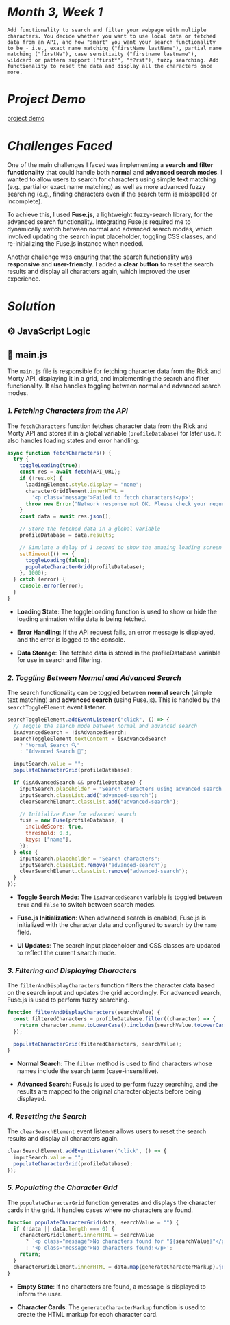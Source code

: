 # _Month 3, Week 1_

`Add functionality to search and filter your webpage with multiple characters. You decide whether you want to use local data or fetched data from an API, and how "smart" you want your search functionality to be - i.e., exact name matching ("firstName lastName"), partial name matching ("firstNa"), case sensitivity ("firstname lastname"), wildcard or pattern support ("first*", "f?rst"), fuzzy searching. Add functionality to reset the data and display all the characters once more.`

# _Project Demo_

[project demo](https://github.com/user-attachments/assets/a113639e-0aab-41d5-8442-d5259400833b)

# _Challenges Faced_

One of the main challenges I faced was implementing a **search and filter functionality** that could handle both **normal** and **advanced search modes**. I wanted to allow users to search for characters using simple text matching (e.g., partial or exact name matching) as well as more advanced fuzzy searching (e.g., finding characters even if the search term is misspelled or incomplete).

To achieve this, I used **Fuse.js**, a lightweight fuzzy-search library, for the advanced search functionality. Integrating Fuse.js required me to dynamically switch between normal and advanced search modes, which involved updating the search input placeholder, toggling CSS classes, and re-initializing the Fuse.js instance when needed.

Another challenge was ensuring that the search functionality was **responsive** and **user-friendly**. I added a **clear button** to reset the search results and display all characters again, which improved the user experience.

# _Solution_

## ⚙️ JavaScript Logic

## 📂 main.js

The `main.js` file is responsible for fetching character data from the Rick and Morty API, displaying it in a grid, and implementing the search and filter functionality. It also handles toggling between normal and advanced search modes.

### _1. Fetching Characters from the API_

The `fetchCharacters` function fetches character data from the Rick and Morty API and stores it in a global variable (`profileDatabase`) for later use. It also handles loading states and error handling.

```javascript
async function fetchCharacters() {
  try {
    toggleLoading(true);
    const res = await fetch(API_URL);
    if (!res.ok) {
      loadingElement.style.display = "none";
      characterGridElement.innerHTML =
        '<p class="message">Failed to fetch characters!</p>';
      throw new Error("Network response not OK. Please check your request.");
    }
    const data = await res.json();

    // Store the fetched data in a global variable
    profileDatabase = data.results;

    // Simulate a delay of 1 second to show the amazing loading screen 😁
    setTimeout(() => {
      toggleLoading(false);
      populateCharacterGrid(profileDatabase);
    }, 1000);
  } catch (error) {
    console.error(error);
  }
}
```
- **Loading State**: The toggleLoading function is used to show or hide the loading animation while data is being fetched.

- **Error Handling**: If the API request fails, an error message is displayed, and the error is logged to the console.

- **Data Storage**: The fetched data is stored in the profileDatabase variable for use in search and filtering.

### _2. Toggling Between Normal and Advanced Search_

The search functionality can be toggled between **normal search** (simple text matching) and **advanced search** (using Fuse.js). This is handled by the `searchToggleElement` event listener.

```javascript
searchToggleElement.addEventListener("click", () => {
  // Toggle the search mode between normal and advanced search
  isAdvancedSearch = !isAdvancedSearch;
  searchToggleElement.textContent = isAdvancedSearch
    ? "Normal Search 🔍"
    : "Advanced Search 🚀";

  inputSearch.value = "";
  populateCharacterGrid(profileDatabase);

  if (isAdvancedSearch && profileDatabase) {
    inputSearch.placeholder = "Search characters using advanced search...";
    inputSearch.classList.add("advanced-search");
    clearSearchElement.classList.add("advanced-search");

    // Initialize Fuse for advanced search
    fuse = new Fuse(profileDatabase, {
      includeScore: true,
      threshold: 0.3,
      keys: ["name"],
    });
  } else {
    inputSearch.placeholder = "Search characters";
    inputSearch.classList.remove("advanced-search");
    clearSearchElement.classList.remove("advanced-search");
  }
});
```

- **Toggle Search Mode**: The `isAdvancedSearch` variable is toggled between `true` and `false` to switch between search modes.

- **Fuse.js Initialization**: When advanced search is enabled, Fuse.js is initialized with the character data and configured to search by the `name` field.

- **UI Updates**: The search input placeholder and CSS classes are updated to reflect the current search mode.


### _3. Filtering and Displaying Characters_

The `filterAndDisplayCharacters` function filters the character data based on the search input and updates the grid accordingly. For advanced search, Fuse.js is used to perform fuzzy searching.

```javascript
function filterAndDisplayCharacters(searchValue) {
  const filteredCharacters = profileDatabase.filter((character) => {
    return character.name.toLowerCase().includes(searchValue.toLowerCase());
  });

  populateCharacterGrid(filteredCharacters, searchValue);
}
```

- **Normal Search**: The `filter` method is used to find characters whose names include the search term (case-insensitive).

- **Advanced Search**: Fuse.js is used to perform fuzzy searching, and the results are mapped to the original character objects before being displayed.


### _4. Resetting the Search_

The `clearSearchElement` event listener allows users to reset the search results and display all characters again.

```javascript
clearSearchElement.addEventListener("click", () => {
  inputSearch.value = "";
  populateCharacterGrid(profileDatabase);
});
```

### _5. Populating the Character Grid_

The `populateCharacterGrid` function generates and displays the character cards in the grid. It handles cases where no characters are found.

```javascript
function populateCharacterGrid(data, searchValue = "") {
  if (!data || data.length === 0) {
    characterGridElement.innerHTML = searchValue
      ? `<p class="message">No characters found for "${searchValue}"</p>`
      : '<p class="message">No characters found!</p>';
    return;
  }
  characterGridElement.innerHTML = data.map(generateCharacterMarkup).join("");
}
```

- **Empty State**: If no characters are found, a message is displayed to inform the user.

- **Character Cards**: The `generateCharacterMarkup` function is used to create the HTML markup for each character card.

